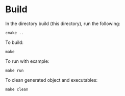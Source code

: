 # Build

In the directory build (this directory), run the following:

```console
cmake ..
```

To build:

```console
make
```

To run with example:

```console
make run
```

To clean generated object and executables:

```console
make clean
```

